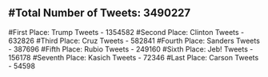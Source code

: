 #Total Number of Tweets: 3490227 
---
#First Place: Trump Tweets - 1354582
#Second Place: Clinton Tweets - 632826
#Third Place: Cruz Tweets - 582841
#Fourth Place: Sanders Tweets - 387696
#Fifth Place: Rubio Tweets - 249160
#Sixth Place: Jeb! Tweets - 156178
#Seventh Place: Kasich Tweets - 72346
#Last Place: Carson Tweets - 54598
